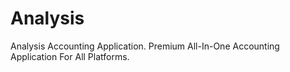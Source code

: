 # Analysis
Analysis Accounting Application. Premium All-In-One Accounting Application For All Platforms.

